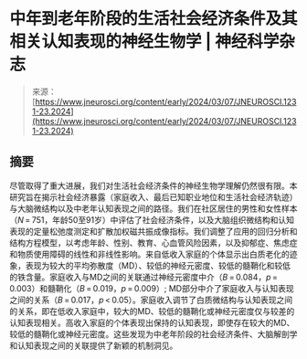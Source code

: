 <!--yml

category: 未分类

date: 2024-05-29 12:42:19

-->

# 中年到老年阶段的生活社会经济条件及其相关认知表现的神经生物学 | 神经科学杂志

> 来源：[https://www.jneurosci.org/content/early/2024/03/07/JNEUROSCI.1231-23.2024](https://www.jneurosci.org/content/early/2024/03/07/JNEUROSCI.1231-23.2024)

## 摘要

尽管取得了重大进展，我们对生活社会经济条件的神经生物学理解仍然很有限。本研究旨在揭示社会经济暴露（家庭收入、最后已知职业地位和生活社会经济轨迹）与大脑微结构以及中老年认知表现之间的路径。我们在社区居住的男性和女性样本（*N* = 751，年龄50至91岁）中评估了社会经济条件，以及大脑组织微结构和认知表现的定量松弛度测定和扩散加权磁共振成像指标。我们调整了应用的回归分析和结构方程模型，以考虑年龄、性别、教育、心血管风险因素，以及抑郁症、焦虑症和物质使用障碍的线性和非线性影响。来自低收入家庭的个体显示出白质老化的迹象，表现为较大的平均弥散度（MD）、较低的神经元密度、较低的髓鞘化和较低的铁含量。家庭收入与MD之间的关联通过神经元密度中介（*B* = 0.084，*p* = 0.003）和髓鞘化（*B* = 0.019，*p* = 0.009）; MD部分中介了家庭收入与认知表现之间的关系（*B* = 0.017，*p* < 0.05）。家庭收入调节了白质微结构与认知表现之间的关系，即在低收入家庭中，较大的MD、较低的髓鞘化或神经元密度仅与较差的认知表现相关。高收入家庭的个体表现出保持的认知表现，即使存在较大的MD、较低的髓鞘化或神经元密度。这些发现为中老年阶段的社会经济条件、大脑解剖学和认知表现之间的关联提供了新颖的机制洞见。
